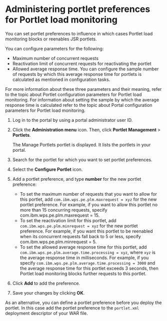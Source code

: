 # Administering portlet preferences for Portlet load monitoring

You can set portlet preferences to influence in which cases Portlet load monitoring blocks or reenables JSR portlets.

You can configure parameters for the following:

-   Maximum number of concurrent requests
-   Reactivation limit of concurrent requests for reactivating the portlet
-   Allowed average response time. You can configure the sample number of requests by which this average response time for portlets is calculated as mentioned in configuration tasks.

For more information about these three parameters and their meaning, refer to the topic about Portlet configuration parameters for Portlet load monitoring. For information about setting the sample by which the average response time is calculated refer to the topic about Portal configuration parameters for Portlet load monitoring.

1.  Log in to the portal by using a portal administrator user ID.

2.  Click the **Administration menu** icon. Then, click **Portlet Management** \> **Portlets**.

    The Manage Portlets portlet is displayed. It lists the portlets in your portal.

3.  Search for the portlet for which you want to set portlet preferences.

4.  Select the **Configure Portlet** icon.

5.  Add a portlet preference, and type **number** for the new portlet preference:

    -   To set the maximum number of requests that you want to allow for this portlet, add `com.ibm.wps.pe.plm.maxrequest = xyz` for the new portlet preference. For example, if you want to allow this portlet no more than 15 concurring requests, specify com.ibm.wps.pe.plm.maxrequest = 15.
    -   To set the reactivation limit for this portlet, add `com.ibm.wps.pe.plm.minrequest = xyz` for the new portlet preference. For example, if you want this portlet to be reenabled when its concurrent requests fall back to 5 or less, specify com.ibm.wps.pe.plm.minrequest = 5.
    -   To set the allowed average response time for this portlet, add `com.ibm.wps.pe.plm.average.time.processing = xyz`, where `xyz` is the average response time in milliseconds. For example, if you specify `com.ibm.wps.pe.plm.average.time.processing = 3000` and the average response time for this portlet exceeds 3 seconds, then Portlet load monitoring blocks further requests to this portlet.
6.  Click **Add** to add the preference.

7.  Save your changes by clicking **OK**.


As an alternative, you can define a portlet preference before you deploy the portlet. In this case add the portlet preference to the `portlet.xml` deployment descriptor of your WAR file.


